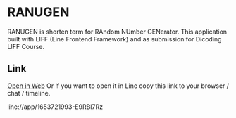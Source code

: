 # RANUGEN

RANUGEN is shorten term for RAndom NUmber GENerator. This application built with LIFF (Line Frontend Framework) and as submission for Dicoding LIFF Course.

## Link

[Open in Web](https://ranugen.herokuapp.com)
Or if you want to open it in Line copy this link to your browser / chat / timeline.

line://app/1653721993-E9RBl7Rz